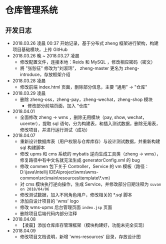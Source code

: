 # 仓库管理系统


## 开发日志
- 2018.03.26 凌晨 00:37 开始记录，基于分布式 zheng 框架进行架构，构建项目基础模块，上传 GitHub
- 2018.03.26 晚 ~ 2018.03.27 凌晨
  - 修改配置文件，连接本地：Reids 和 MySQL ，修改相应密码（密文）
  - 將 "张恕征" 修改为“刘淑玮”， zheng-master 更名为 zheng-introduce，存放框架介绍
- 2018.03.28 凌晨
  - 修改前端 index.html 页面，删除部分信息，主要 “通用”  -> "仓库"
- 2018.03.29 凌晨
  - 删除 zheng-oss，zheng-pay，zheng-wechat，zheng-shop 模块
    - 修改部分前端页面，加入 “仓库”
- 2018.04.01
  - 全面修改 zheng -> wms ，删除无用模块（pay, show, wechat，ucenter），提取 sql 语句，分为构建表，和插入测试数据，删除无用表，修改项目，并进行运行测试（成功）
- 2018.04.07
  - 重新设计数据库表（用户权限与仓库库存）与设计测试数据，并重新构建 sql 构建脚本
  - 修改 upms 和 cms 系统的 mybatis 逆向生成工具类（zheng -> wms），修复路径中有中文名就无法生成 generatorConfig.xml 的 bug
  - 修改 commen 包下关于 Controller，Service 的 vm 模板（路径：D:\java\Intellij IDEA\project\wms\wms-common\src\main\resources\template\\*.vm）
  - 对 cms 模块执行逆向操作，生成 Service，并修改部分日期注释为 `suvan on 2018/04/06`
  - 修改测试数据，加入不同角色用户，修改相关的 *.sql 脚本
  - 添加自设计项目的  'wms’ logo
  - 修改 wms-upms 后台管理页面 `index.jsp` 页面
  - 删除项目后端代码内部分注释 
- 2018.04.08 
  - 【凌晨】添加仓库库存管理框架（模块构建好，功能未完全实现）
- 2018.04.09
  - 修改项目文档说明，新增  'wms-resources' 目录，存放设计图
